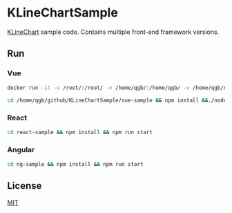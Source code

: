 # KLineChartSample
[KLineChart](https://github.com/liihuu/KLineChart) sample code. Contains multiple front-end framework versions.

## Run
### Vue
```bash
docker run -it -v /root/:/root/ -v /home/qgb/:/home/qgb/ -v /home/qgb/node/usr_local_16.1/:/usr/local/  -w "/home/qgb/qgv" -p 3000:3000 -p 5173:5173 node:16 ba

cd /home/qgb/github/KLineChartSample/vue-sample && npm install &&./node_modules/.bin/vite --host
```


### React
```bash
cd react-sample && npm install && npm run start
```

### Angular
```bash
cd ng-sample && npm install && npm run start
```

## License
[MIT](./LICENSE)
